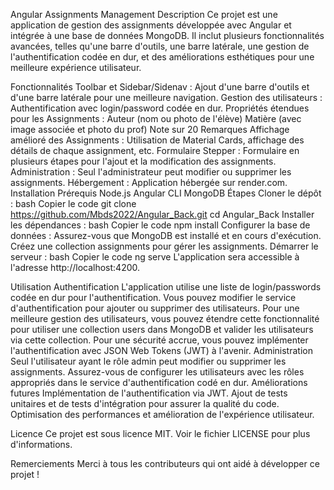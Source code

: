 Angular Assignments Management
Description
Ce projet est une application de gestion des assignments développée avec Angular et intégrée à une base de données MongoDB. Il inclut plusieurs fonctionnalités avancées, telles qu'une barre d'outils, une barre latérale, une gestion de l'authentification codée en dur, et des améliorations esthétiques pour une meilleure expérience utilisateur.

Fonctionnalités
Toolbar et Sidebar/Sidenav : Ajout d'une barre d'outils et d'une barre latérale pour une meilleure navigation.
Gestion des utilisateurs : Authentification avec login/password codée en dur.
Propriétés étendues pour les Assignments :
Auteur (nom ou photo de l'élève)
Matière (avec image associée et photo du prof)
Note sur 20
Remarques
Affichage amélioré des Assignments : Utilisation de Material Cards, affichage des détails de chaque assignment, etc.
Formulaire Stepper : Formulaire en plusieurs étapes pour l'ajout et la modification des assignments.
Administration : Seul l'administrateur peut modifier ou supprimer les assignments.
Hébergement : Application hébergée sur render.com.
Installation
Prérequis
Node.js
Angular CLI
MongoDB
Étapes
Cloner le dépôt :
bash
Copier le code
git clone https://github.com/Mbds2022/Angular_Back.git
cd Angular_Back
Installer les dépendances :
bash
Copier le code
npm install
Configurer la base de données :
Assurez-vous que MongoDB est installé et en cours d'exécution.
Créez une collection assignments pour gérer les assignments.
Démarrer le serveur :
bash
Copier le code
ng serve
L'application sera accessible à l'adresse http://localhost:4200.

Utilisation
Authentification
L'application utilise une liste de login/passwords codée en dur pour l'authentification. Vous pouvez modifier le service d'authentification pour ajouter ou supprimer des utilisateurs.
Pour une meilleure gestion des utilisateurs, vous pouvez étendre cette fonctionnalité pour utiliser une collection users dans MongoDB et valider les utilisateurs via cette collection.
Pour une sécurité accrue, vous pouvez implémenter l'authentification avec JSON Web Tokens (JWT) à l'avenir.
Administration
Seul l'utilisateur ayant le rôle admin peut modifier ou supprimer les assignments. Assurez-vous de configurer les utilisateurs avec les rôles appropriés dans le service d'authentification codé en dur.
Améliorations futures
Implémentation de l'authentification via JWT.
Ajout de tests unitaires et de tests d'intégration pour assurer la qualité du code.
Optimisation des performances et amélioration de l'expérience utilisateur.



Licence
Ce projet est sous licence MIT. Voir le fichier LICENSE pour plus d'informations.

Remerciements
Merci à tous les contributeurs qui ont aidé à développer ce projet !
